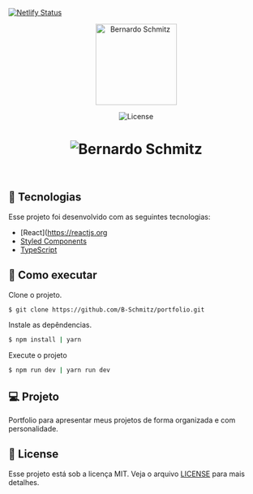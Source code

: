 [![Netlify Status](https://api.netlify.com/api/v1/badges/2185b9f3-ea08-429f-a492-0a870c4c0038/deploy-status)](https://app.netlify.com/sites/bernardoschmitz/deploys)

<p align="center">
  <img alt="Bernardo Schmitz" src=".github/logo.svg" width="160px">
</p>

<p align="center">
  <img  src="https://img.shields.io/badge/license-MIT-blueviolet" alt="License">   
</p>

<h1 align="center">
    <img alt="Bernardo Schmitz" src=".github/cover.svg" />
</h1>

<br>

## 🧪 Tecnologias

Esse projeto foi desenvolvido com as seguintes tecnologias:

- [React](https://reactjs.org
- [Styled Components](https://styled-components.com/)
- [TypeScript](https://www.typescriptlang.org/)

## 🚀 Como executar

Clone o projeto.

```bash
$ git clone https://github.com/B-Schmitz/portfolio.git
```

Instale as depêndencias.

```bash
$ npm install | yarn
```

Execute o projeto

```bash
$ npm run dev | yarn run dev
```

## 💻 Projeto

Portfolio para apresentar meus projetos de forma organizada e com personalidade.

## 📝 License

Esse projeto está sob a licença MIT. Veja o arquivo [LICENSE](LICENSE.md) para mais detalhes.
